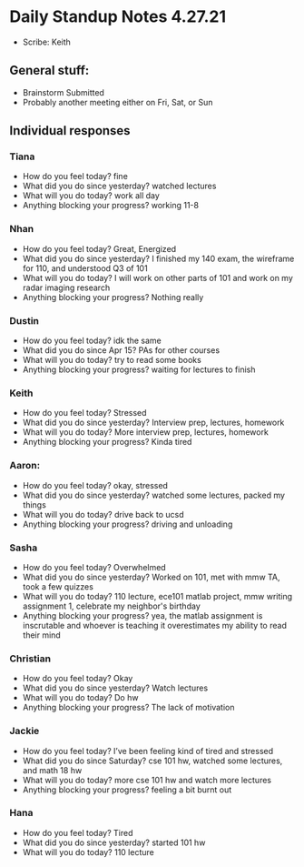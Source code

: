 # Daily Standup Notes 4.27.21
* Scribe: Keith

## General stuff:
* Brainstorm Submitted
* Probably another meeting either on Fri, Sat, or Sun
 
## Individual responses
### Tiana
* How do you feel today? fine
* What did you do since yesterday? watched lectures
* What will you do today? work all day
* Anything blocking your progress? working 11-8
 
### Nhan
* How do you feel today? Great, Energized
* What did you do since yesterday? I finished my 140 exam, the wireframe for 110, and understood Q3 of 101
* What will you do today? I will work on other parts of 101 and work on my radar imaging research
* Anything blocking your progress? Nothing really
 
### Dustin
* How do you feel today? idk the same
* What did you do since Apr 15? PAs for other courses
* What will you do today? try to read some books
* Anything blocking your progress? waiting for lectures to finish

### Keith
* How do you feel today? Stressed
* What did you do since yesterday? Interview prep, lectures, homework
* What will you do today? More interview prep, lectures, homework
* Anything blocking your progress? Kinda tired

### Aaron:
* How do you feel today? okay, stressed
* What did you do since yesterday? watched some lectures, packed my things
* What will you do today? drive back to ucsd
* Anything blocking your progress? driving and unloading

### Sasha
* How do you feel today? Overwhelmed
* What did you do since yesterday? Worked on 101, met with mmw TA, took a few quizzes
* What will you do today? 110 lecture, ece101 matlab project, mmw writing assignment 1, celebrate my neighbor's birthday
* Anything blocking your progress? yea, the matlab assignment is inscrutable and whoever is teaching it overestimates my ability to read their mind

### Christian
* How do you feel today? Okay
* What did you do since yesterday? Watch lectures
* What will you do today? Do hw
* Anything blocking your progress? The lack of motivation

### Jackie
* How do you feel today? I’ve been feeling kind of tired and stressed
* What did you do since Saturday? cse 101 hw, watched some lectures, and math 18 hw
* What will you do today? more cse 101 hw and watch more lectures
* Anything blocking your progress? feeling a bit burnt out

### Hana
* How do you feel today? Tired
* What did you do since yesterday? started 101 hw
* What will you do today? 110 lecture
